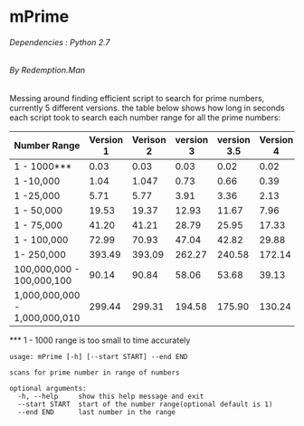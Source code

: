 # mPrime
###### Dependencies : Python 2.7
###### By Redemption.Man
Messing around finding efficient script to search for prime numbers, currently 5 different versions. the table below shows how long in seconds each script took to search each number range for all the prime numbers:


|Number Range                 |Version 1 |Verison 2 |version 3 |version 3.5 |Version 4  |Version 5 |
|-----------------------------|----------|----------|----------|------------|-----------|----------|
|1 - 1000***                  |0.03	     |0.03    	|0.03    	 |0.02      	|0.02     	|0.00      |
|1 -10,000                    |1.04      |1.047     |0.73      |0.66        |0.39       |0.20      |
|1 -25,000                    |5.71      |5.77      |3.91      |3.36        |2.13       |1.11      |
|1 - 50,000                   |19.53     |19.37     |12.93     |11.67       |7.96       |4.00      |
|1 - 75,000                   |41.20     |41.21     |28.79     |25.95       |17.33      |8.67      |
|1 - 100,000                  |72.99     |70.93     |47.04     |42.82       |29.88      |14.99     |
|1- 250,000                   |393.49    |393.09    |262.27    |240.58      |172.14     |85.96     |
|100,000,000 -  100,000,100   |90.14     |90.84     |58.06     |53.68       |39.13      |20.07     |
|1,000,000,000 - 1,000,000,010|299.44    |299.31    |194.58    |175.90      |130.24     |68.08     |

*** 1 - 1000 range is too small to time accurately

```
usage: mPrime [-h] [--start START] --end END

scans for prime number in range of numbers

optional arguments:
  -h, --help     show this help message and exit
  --start START  start of the number range(optional default is 1)
  --end END      last number in the range
  ```
